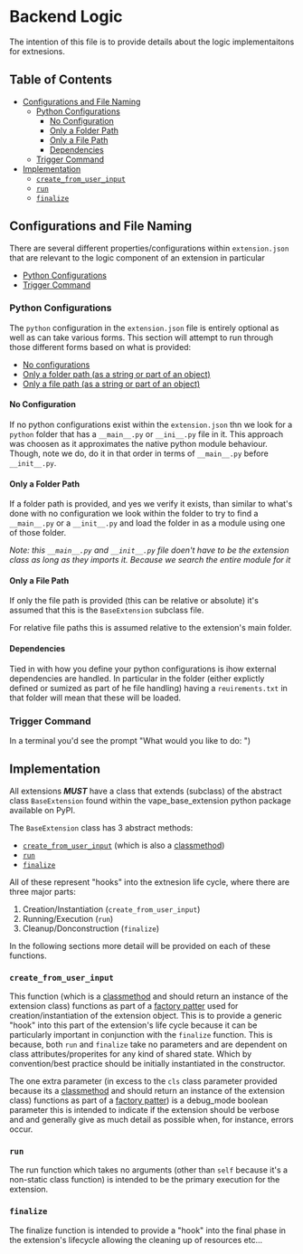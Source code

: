 # Backend Logic
The intention of this file is to provide details about the logic implementaitons for extnesions.

## Table of Contents
- [Configurations and File Naming](#configurations-and-file-naming)
    - [Python Configurations](#python-configurations)
        - [No Configuration](#no-configuration)
        - [Only a Folder Path](#only-a-folder-path)
        - [Only a File Path](#only-a-file-path)
        - [Dependencies](#dependencies)
    - [Trigger Command](#trigger-command)
- [Implementation](#implementation)
    - [`create_from_user_input`](#create_from_user_input)
    - [`run`](#run)
    - [`finalize`](#finalize)

## Configurations and File Naming
There are several different properties/configurations within `extension.json` that are relevant to the logic component of an extension in particular

- [Python Configurations](#python-configurations)
- [Trigger Command](#trigger-command)

### Python Configurations
The `python` configuration in the `extension.json` file is entirely optional as well as can take various forms. This section will attempt to run through those different forms based on what is provided:

- [No configurations](#no-configuration)
- [Only a folder path (as a string or part of an object)](#only-a-folder-path)
- [Only a file path (as a string or part of an object)](#only-a-file-path)

#### No Configuration
If no python configurations exist within the `extension.json` thn we look for a `python` folder that has a `__main__.py` or `__ini__.py` file in it. This approach was choosen as it approximates the native python module behaviour. Though, note we do, do it in that order in terms of `__main__.py` before `__init__.py`.

#### Only a Folder Path
If a folder path is provided, and yes we verify it exists, than similar to what's done with no configuration we look within the folder to try to find a `__main__.py` or a `__init__.py` and load the folder in as a module using one of those folder. 

*Note: this `__main__.py` and `__init__.py` file doen't have to be the extension class as long as they imports it. Because we search the entire module for it*

#### Only a File Path
If only the file path is provided (this can be relative or absolute) it's assumed that this is the `BaseExtension` subclass file.

For relative file paths this is assumed relative to the extension's main folder.

#### Dependencies
Tied in with how you define your python configurations is ihow external dependencies are handled. In particular in the folder (either explictly defined or sumized as part of he file handling) having a `reuirements.txt` in that folder will mean that these will be loaded.

### Trigger Command
In a terminal you'd see the prompt "What would you like to do: ")

## Implementation
All extensions ***MUST*** have a class that extends (subclass) of the abstract class `BaseExtension` found within the vape_base_extension python package available on PyPI.

The `BaseExtension` class has 3 abstract methods:
- [`create_from_user_input`](#create_from_user_input) (which is also a [classmethod](https://pythonbasics.org/classmethod/))
- [`run`](#run)
- [`finalize`](#finalize)

All of these represent "hooks" into the extnesion life cycle, where there are three major parts:

1. Creation/Instantiation (`create_from_user_input`)
2. Running/Execution (`run`)
3. Cleanup/Donconstruction (`finalize`)

In the following sections more detail will be provided on each of these functions.

### `create_from_user_input`
This function (which is a [classmethod](https://pythonbasics.org/classmethod/) and should return an instance of the extension class) functions as part of a [factory patter](https://en.wikipedia.org/wiki/Factory_method_pattern) used for creation/instantiation of the extension object. This is to provide a generic "hook" into this part of the extension's life cycle because it can be particularly important in conjunction with the `finalize` function. This is because, both `run` and `finalize` take no parameters and are dependent on class attributes/properites for any kind of shared state. Which by convention/best practice should be initially instantiated in the constructor.

The one extra parameter (in excess to the `cls` class parameter provided because its a [classmethod](https://pythonbasics.org/classmethod/) and should return an instance of the extension class) functions as part of a [factory patter](https://en.wikipedia.org/wiki/Factory_method_pattern)) is a debug_mode boolean parameter this is intended to indicate if the extension should be verbose and and generally give as much detail as possible when, for instance, errors occur.

### `run`
The run function which takes no arguments (other than `self` because it's a non-static class function) is intended to be the primary execution for the extension.

### `finalize`
The finalize function is intended to provide a "hook" into the final phase in the extension's lifecycle allowing the cleaning up of resources etc...

